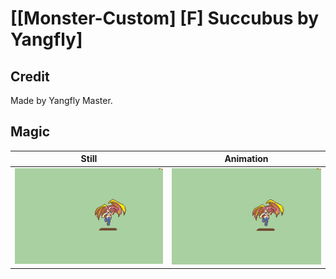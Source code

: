 # [\[Monster-Custom\] \[F\] Succubus by Yangfly]

## Credit

Made by Yangfly Master.

## Magic

| Still | Animation |
| :---: | :-------: |
| ![Magic still](./Magic_000.png) | ![Magic animation](./Magic.gif) |
